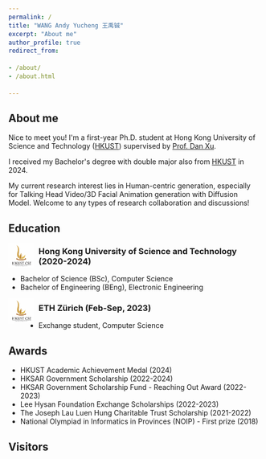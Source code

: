 ```yaml
---
permalink: /
title: "WANG Andy Yucheng 王禹铖"
excerpt: "About me"
author_profile: true
redirect_from:

- /about/
- /about.html

---
```


## About me
Nice to meet you! I'm a first-year Ph.D. student at Hong Kong University of Science and Technology ([HKUST]((https://hkust.edu.hk/))) supervised by [Prof. Dan Xu](https://www.danxurgb.net). 

I received my Bachelor's degree with double major also from [HKUST]((https://hkust.edu.hk/)) in 2024.

My current research interest lies in Human-centric generation, especially for Talking Head Video/3D Facial Animation generation with Diffusion Model. Welcome to any types of research collaboration and discussions!

## Education 
<img src="images/HKUST.png" width="50" height="50" style="float: left; margin-right: 10px;"> 

### Hong Kong University of Science and Technology (2020-2024)
- Bachelor of Science (BSc), Computer Science
- Bachelor of Engineering (BEng), Electronic Engineering

<img src="images/HKUST.png" width="50" height="50" style="float: left; margin-right: 10px;"> 

### ETH Zürich (Feb-Sep, 2023)
- Exchange student, Computer Science

## Awards
- HKUST Academic Achievement Medal (2024)
- HKSAR Government Scholarship (2022-2024)
- HKSAR Government Scholarship Fund - Reaching Out Award (2022-2023)
- Lee Hysan Foundation Exchange Scholarships (2022-2023)
- The Joseph Lau Luen Hung Charitable Trust Scholarship (2021-2022)
- National Olympiad in Informatics in Provinces (NOIP) - First prize (2018)

## Visitors
<script type='text/javascript' id='clustrmaps' src='//cdn.clustrmaps.com/map_v2.js?cl=080808&w=240&t=n&d=CegsBXipognXpkc6GUQVYl4fAAwYxrhfjHCiMaDQwvQ&co=ffffff&cmo=3acc3a&cmn=ff5353&ct=808080'></script>